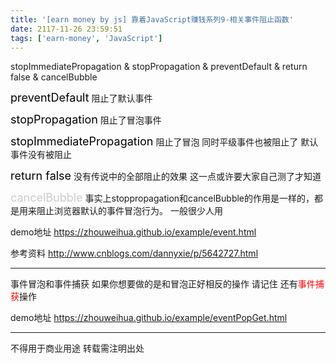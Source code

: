 ```yaml
---
title: '[earn money by js] 靠着JavaScript赚钱系列9-相关事件阻止函数'
date: 2117-11-26 23:59:51
tags: ['earn-money', 'JavaScript']
---
```

stopImmediatePropagation & stopPropagation & preventDefault & return false & cancelBubble

<font size="4" color="#000">preventDefault</font>
阻止了默认事件

<font size="4" color="#000">stopPropagation</font>
阻止了冒泡事件

<font size="4" color="#000">stopImmediatePropagation</font>
阻止了冒泡 同时平级事件也被阻止了 默认事件没有被阻止

<font size="4" color="#000">return false</font>
没有传说中的全部阻止的效果 这一点或许要大家自己测了才知道

<font size="4" color="#ccc">cancelBubble</font>
事实上stoppropagation和cancelBubble的作用是一样的，都是用来阻止浏览器默认的事件冒泡行为。
一般很少人用

demo地址
https://zhouweihua.github.io/example/event.html

参考资料
http://www.cnblogs.com/dannyxie/p/5642727.html

----------------

事件冒泡和事件捕获
如果你想要做的是和冒泡正好相反的操作 请记住 还有<font color="red">事件捕获</font>操作

demo地址
https://zhouweihua.github.io/example/eventPopGet.html

----------------
不得用于商业用途 转载需注明出处
